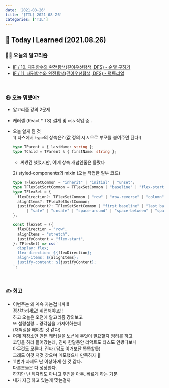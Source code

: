 ```yaml
---
date: '2021-08-26'
title: '[TIL] 2021-08-26'
categories: ['TIL']
---
```


## 🚀 Today I Learned (2021.08.26)

### **👨‍💻 오늘의 알고리즘**

- [IF / 10. 재귀함수와 완전탐색(깊이우선탐색, DFS) - 순열 구하기](https://github.com/17-sss/Algorithm/blob/master/codes/Inflearn-JS_Algorithm/Section08/10-%EC%88%9C%EC%97%B4%20%EA%B5%AC%ED%95%98%EA%B8%B0/210826/10.md)
- [IF / 11. 재귀함수와 완전탐색(깊이우선탐색, DFS) - 팩토리얼](https://github.com/17-sss/Algorithm/blob/master/codes/Inflearn-JS_Algorithm/Section08/11-%ED%8C%A9%ED%86%A0%EB%A6%AC%EC%96%BC/210826/11.md)

<br/>

### **😆 오늘 뭐했어?**

- 알고리즘 강의 2문제
- 캐러셀 (React \* TS) 설계 및 css 작업 중..
- 오늘 알게 된 것  
  1\) 타스에서 `type`의 상속은? (값 정의 시 `&` 으로 부모를 붙여주면 된다!)
  ```ts
  type TParent = { lastName: string };
  type TChild = TParent & { firstName: string };
  ```
  - 써봤긴 했었지만, 이게 상속 개념인줄은 몰랐다

  2\) styled-components의 mixin (오늘 작업한 일부 코드)
  ```ts
  type TFlexSetCommon = "inherit" | "initial" | "unset";
  type TFlexSetSortCommon = TFlexSetCommon | "baseline" | "flex-start" | "flex-end" | "center" | "stretch";
  type TFlexSet = {
    flexDirection?: TFlexSetCommon | "row" | "row-reverse" | "column" | "column-reverse";
    alignItems?: TFlexSetSortCommon;
    justifyContent?: TFlexSetSortCommon | "first baseline" | "last baseline" | "left" | "right" | "start" | "end" 
        | "safe" | "unsafe" | "space-around" | "space-between" | "space-evenly";
  };

  const flexSet = ({
    flexDirection = "row",
    alignItems = "stretch",
    justifyContent = "flex-start",
  }: TFlexSet) => css`
    display: flex;
    flex-direction: ${flexDirection};
    align-items: ${alignItems};
    justify-content: ${justifyContent};
  `;
  ```

<br/>

### **✍️ 회고**

- 이번주는 왜 계속 자는겁니까!!!  
  정신차리세요! 취업해야죠!!  
  하고 오늘은 오전에 알고리즘 강의보고  
  또 설렁설렁... 경각심을 가져야하는데  
  (채찍질을 해야할 것 같다)
- 어제 저장소만 만든 캐러셀을 노션에 무엇이 필요할지 정리를 하고  
  코딩을 하러 들어갔는데, 진짜 한달동안 리액트도 타스도 안봤다보니  
  아무것도 모른다. 진짜 (닭도 이거보단 똑똑할듯)  
  그래도 이것 저것 찾으며 메모했으니 만족하자 🥲
- 11번가 과제도 난 이상하게 한 것 같다.  
  다른분들은 다 성장한다.  
  하지만 난 제자리도 아니고 후진을 아주..빠르게 하는 기분  
- 내가 지금 하고 있는게 맞는걸까
